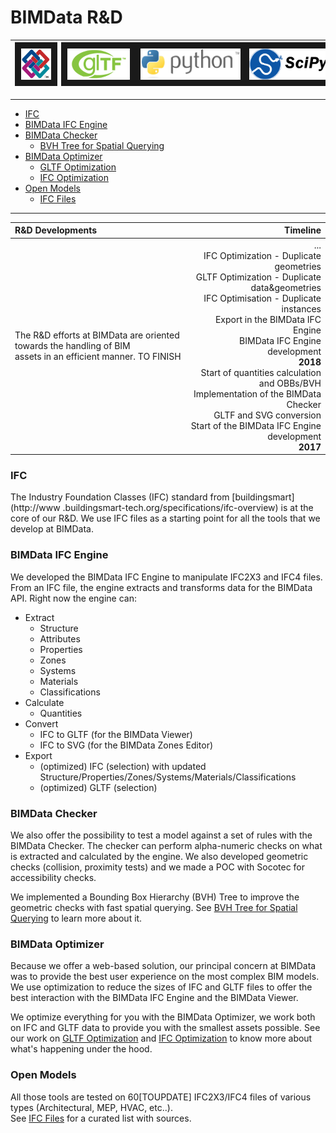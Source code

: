# BIMData R&D

| <img src="assets/icons/IFC.jpeg" height="50" border="10"/> | <img src="assets/icons/GLTF.png" height="50" border="10"/> | <img src="assets/icons/python.png" height="50" border="10"/> | <img src="assets/icons/scipy.png" height="50" border="10"/> |
| ---- | ---- | ---- | ---- |

---

* [IFC](#ifc)
* [BIMData IFC Engine](#bimdata-ifc-engine)
* [BIMData Checker](#bimdata-checker)
	* [BVH Tree for Spatial Querying](./pages/OBB_BVH_Tree.md)
* [BIMData Optimizer](#bimdata-optimizer)
	* [GLTF Optimization](./pages/GLTF_Optimization.md)
	* [IFC Optimization](./pages/IFC_Optimization.md)
* [Open Models](#open-models)
	* [IFC Files](./pages/IFC_FILES.md)

---

|**R&D Developments**|**Timeline**|
|:-----|-----:|
| The R&D efforts at BIMData are oriented towards the handling of BIM  <br>assets in an efficient manner. TO FINISH | ...<br>IFC Optimization - Duplicate geometries<br>GLTF Optimization - Duplicate data&geometries<br>IFC Optimisation - Duplicate instances<br>Export in the BIMData IFC Engine<br>BIMData IFC Engine development<br>**2018**<br>Start of quantities calculation and OBBs/BVH <br>Implementation of the BIMData Checker<br>GLTF and SVG conversion<br>Start of the BIMData IFC Engine development<br>**2017** |


### IFC

The Industry Foundation Classes (IFC) standard from [buildingsmart](http://www
.buildingsmart-tech.org/specifications/ifc-overview) is at the core of our
R&D. We use IFC files as a starting point for all the tools that we develop at
BIMData.

### BIMData IFC Engine

We developed the BIMData IFC Engine to manipulate IFC2X3 and IFC4 files. From
an IFC file, the engine extracts and transforms data for the BIMData API. Right
now the engine can:

* Extract
	* Structure
	* Attributes
	* Properties
	* Zones
	* Systems
	* Materials
	* Classifications
* Calculate
	* Quantities
* Convert
	* IFC to GLTF (for the BIMData Viewer)
	* IFC to SVG (for the BIMData Zones Editor)
* Export
	* (optimized) IFC (selection) with updated Structure/Properties/Zones/Systems/Materials/Classifications
	* (optimized) GLTF (selection)

### BIMData Checker

We also offer the possibility to test a model against a set of rules with the
BIMData Checker. The checker can perform alpha-numeric checks on what is
extracted and calculated by the engine. We also developed geometric checks
(collision, proximity tests) and we made a POC with Socotec for accessibility checks.

We implemented a Bounding Box Hierarchy (BVH) Tree to improve the geometric checks
with fast spatial querying. See [BVH Tree for Spatial Querying](./pages/OBB_BVH_Tree.md) to learn more about it.

### BIMData Optimizer

Because we offer a web-based solution, our principal concern at BIMData was to
provide the best user experience on the most complex BIM models. We use
optimization to reduce the sizes of IFC and GLTF files to offer the best
interaction with the BIMData IFC Engine and the BIMData Viewer.

We optimize everything for you with the BIMData Optimizer, we work both on IFC
and GLTF data to provide you with the smallest assets possible. See our work
on [GLTF Optimization](./pages/GLTF_Optimization.md) and
[IFC Optimization](./pages/IFC_Optimization.md) to know more about what's happening under
the hood.

### Open Models

All those tools are tested on 60[TOUPDATE] IFC2X3/IFC4 files of various types
(Architectural, MEP, HVAC, etc..).<br>See [IFC Files](./pages/IFC_FILES.md) for a
curated list with sources.
